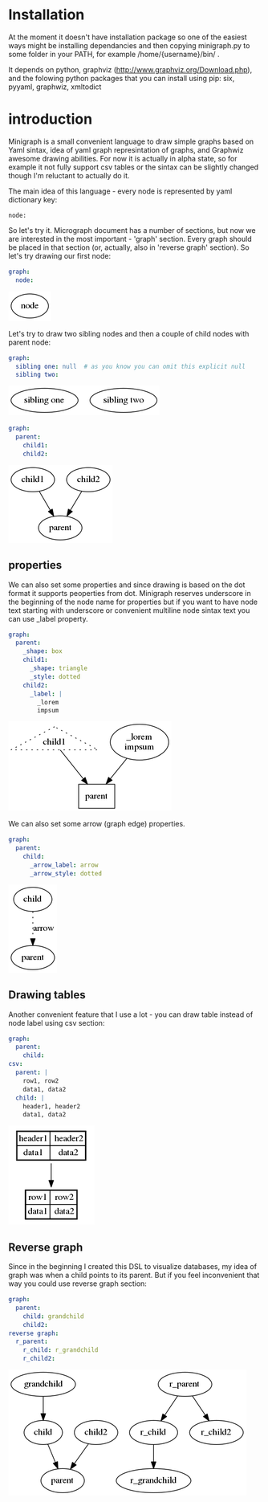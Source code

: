 
# Installation
At the moment it doesn't have installation package so one of the easiest ways might be installing dependancies and then copying minigraph.py to some folder in your PATH, for example /home/{username}/bin/ .

It depends on python, graphviz (http://www.graphviz.org/Download.php), and the folowing python packages that you can install using pip: six, pyyaml, graphwiz, xmltodict


# introduction
Minigraph is a small convenient language to draw simple graphs based on Yaml sintax, idea of yaml graph represintation of graphs, and Graphwiz awesome drawing abilities. For now it is actually in alpha state, so for example it not fully support csv tables or the sintax can be slightly changed though I'm reluctant to actually do it.

The main idea of this language - every node is represented by yaml dictionary key:

    node:

So let's try it. Micrograph document has a number of sections, but now we are interested in the most important - 'graph' section. Every graph should be placed in that section (or, actually, also in 'reverse graph' section).
So let's try drawing our first node:


```yaml
graph:
  node:
```




![png](doc/output_2_0.png)



Let's try to draw two sibling nodes and then a couple of child nodes with parent node:


```yaml
graph:
  sibling one: null  # as you know you can omit this explicit null
  sibling two:
```




![png](doc/output_4_0.png)




```yaml
graph:
  parent:
    child1:
    child2:
```




![png](doc/output_5_0.png)



## properties
We can also set some properties and since drawing is based on the dot format it supports peoperties from dot.
Minigraph reserves underscore in the beginning of the node name for properties but if you want to have node text starting with underscore or convenient multiline node sintax text you can use _label property.



```yaml
graph:
  parent:
    _shape: box
    child1:
      _shape: triangle
      _style: dotted
    child2:
      _label: |
        _lorem
        impsum
```




![png](doc/output_7_0.png)



We can also set some arrow (graph edge) properties.


```yaml
graph:
  parent:
    child:
      _arrow_label: arrow
      _arrow_style: dotted
```




![png](doc/output_9_0.png)



## Drawing tables
Another convenient feature that I use a lot - you can draw table instead of node label using csv section:


```yaml
graph:
  parent:
    child:
csv:
  parent: |
    row1, row2
    data1, data2
  child: |
    header1, header2
    data1, data2
```




![png](doc/output_11_0.png)



## Reverse graph
Since in the beginning I created this DSL to visualize databases, my idea of graph was when a child points to its parent.
But if you feel inconvenient that way you could use reverse graph section:


```yaml
graph:
  parent:
    child: grandchild
    child2:
reverse graph:
  r_parent:
    r_child: r_grandchild
    r_child2:
```




![png](doc/output_13_0.png)
